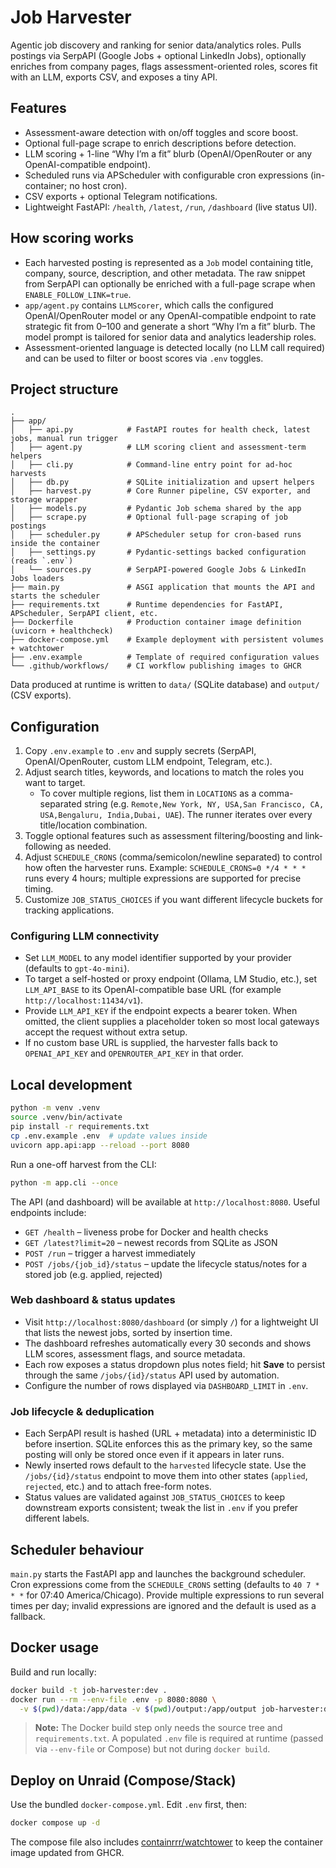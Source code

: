 # Job Harvester

Agentic job discovery and ranking for senior data/analytics roles. Pulls postings via SerpAPI (Google Jobs + optional LinkedIn Jobs), optionally enriches from company pages, flags assessment-oriented roles, scores fit with an LLM, exports CSV, and exposes a tiny API.

## Features
- Assessment-aware detection with on/off toggles and score boost.
- Optional full-page scrape to enrich descriptions before detection.
- LLM scoring + 1-line “Why I’m a fit” blurb (OpenAI/OpenRouter or any OpenAI-compatible endpoint).
- Scheduled runs via APScheduler with configurable cron expressions (in-container; no host cron).
- CSV exports + optional Telegram notifications.
- Lightweight FastAPI: `/health`, `/latest`, `/run`, `/dashboard` (live status UI).

## How scoring works

- Each harvested posting is represented as a `Job` model containing title, company, source, description, and other metadata. The raw snippet from SerpAPI can optionally be enriched with a full-page scrape when `ENABLE_FOLLOW_LINK=true`.
- `app/agent.py` contains `LLMScorer`, which calls the configured OpenAI/OpenRouter model or any OpenAI-compatible endpoint to rate strategic fit from 0–100 and generate a short “Why I’m a fit” blurb. The model prompt is tailored for senior data and analytics leadership roles.
- Assessment-oriented language is detected locally (no LLM call required) and can be used to filter or boost scores via `.env` toggles.

## Project structure

```text
.
├── app/
│   ├── api.py            # FastAPI routes for health check, latest jobs, manual run trigger
│   ├── agent.py          # LLM scoring client and assessment-term helpers
│   ├── cli.py            # Command-line entry point for ad-hoc harvests
│   ├── db.py             # SQLite initialization and upsert helpers
│   ├── harvest.py        # Core Runner pipeline, CSV exporter, and storage wrapper
│   ├── models.py         # Pydantic Job schema shared by the app
│   ├── scrape.py         # Optional full-page scraping of job postings
│   ├── scheduler.py      # APScheduler setup for cron-based runs inside the container
│   ├── settings.py       # Pydantic-settings backed configuration (reads `.env`)
│   └── sources.py        # SerpAPI-powered Google Jobs & LinkedIn Jobs loaders
├── main.py               # ASGI application that mounts the API and starts the scheduler
├── requirements.txt      # Runtime dependencies for FastAPI, APScheduler, SerpAPI client, etc.
├── Dockerfile            # Production container image definition (uvicorn + healthcheck)
├── docker-compose.yml    # Example deployment with persistent volumes + watchtower
├── .env.example          # Template of required configuration values
└── .github/workflows/    # CI workflow publishing images to GHCR
```

Data produced at runtime is written to `data/` (SQLite database) and `output/` (CSV exports).

## Configuration

1. Copy `.env.example` to `.env` and supply secrets (SerpAPI, OpenAI/OpenRouter, custom LLM endpoint, Telegram, etc.).
2. Adjust search titles, keywords, and locations to match the roles you want to target.
   - To cover multiple regions, list them in `LOCATIONS` as a comma-separated string (e.g. `Remote,New York, NY, USA,San Francisco, CA, USA,Bengaluru, India,Dubai, UAE`). The runner iterates over every title/location combination.
3. Toggle optional features such as assessment filtering/boosting and link-following as needed.
4. Adjust `SCHEDULE_CRONS` (comma/semicolon/newline separated) to control how often the harvester runs. Example: `SCHEDULE_CRONS=0 */4 * * *` runs every 4 hours; multiple expressions are supported for precise timing.
5. Customize `JOB_STATUS_CHOICES` if you want different lifecycle buckets for tracking applications.

### Configuring LLM connectivity

- Set `LLM_MODEL` to any model identifier supported by your provider (defaults to `gpt-4o-mini`).
- To target a self-hosted or proxy endpoint (Ollama, LM Studio, etc.), set `LLM_API_BASE` to its OpenAI-compatible base URL (for example `http://localhost:11434/v1`).
- Provide `LLM_API_KEY` if the endpoint expects a bearer token. When omitted, the client supplies a placeholder token so most local gateways accept the request without extra setup.
- If no custom base URL is supplied, the harvester falls back to `OPENAI_API_KEY` and `OPENROUTER_API_KEY` in that order.

## Local development

```bash
python -m venv .venv
source .venv/bin/activate
pip install -r requirements.txt
cp .env.example .env  # update values inside
uvicorn app.api:app --reload --port 8080
```

Run a one-off harvest from the CLI:

```bash
python -m app.cli --once
```

The API (and dashboard) will be available at `http://localhost:8080`.  Useful endpoints include:

- `GET /health` – liveness probe for Docker and health checks
- `GET /latest?limit=20` – newest records from SQLite as JSON
- `POST /run` – trigger a harvest immediately
- `POST /jobs/{job_id}/status` – update the lifecycle status/notes for a stored job (e.g. applied, rejected)

### Web dashboard & status updates

- Visit `http://localhost:8080/dashboard` (or simply `/`) for a lightweight UI that lists the newest jobs, sorted by insertion time.
- The dashboard refreshes automatically every 30 seconds and shows LLM scores, assessment flags, and source metadata.
- Each row exposes a status dropdown plus notes field; hit **Save** to persist through the same `/jobs/{id}/status` API used by automation.
- Configure the number of rows displayed via `DASHBOARD_LIMIT` in `.env`.

### Job lifecycle & deduplication

- Each SerpAPI result is hashed (URL + metadata) into a deterministic ID before insertion. SQLite enforces this as the primary key, so the same posting will only be stored once even if it appears in later runs.
- Newly inserted rows default to the `harvested` lifecycle state. Use the `/jobs/{id}/status` endpoint to move them into other states (`applied`, `rejected`, etc.) and to attach free-form notes.
- Status values are validated against `JOB_STATUS_CHOICES` to keep downstream exports consistent; tweak the list in `.env` if you prefer different labels.

## Scheduler behaviour

`main.py` starts the FastAPI app and launches the background scheduler. Cron expressions come from the `SCHEDULE_CRONS`
setting (defaults to `40 7 * * *` for 07:40 America/Chicago). Provide multiple expressions to run several times per day;
invalid expressions are ignored and the default is used as a fallback.

## Docker usage

Build and run locally:

```bash
docker build -t job-harvester:dev .
docker run --rm --env-file .env -p 8080:8080 \
  -v $(pwd)/data:/app/data -v $(pwd)/output:/app/output job-harvester:dev
```

> **Note:** The Docker build step only needs the source tree and `requirements.txt`. A populated `.env` file is required at runtime (passed via `--env-file` or Compose) but not during `docker build`.

## Deploy on Unraid (Compose/Stack)

Use the bundled `docker-compose.yml`. Edit `.env` first, then:

```bash
docker compose up -d
```

The compose file also includes [containrrr/watchtower](https://containrrr.dev/watchtower/) to keep
the container image updated from GHCR.
